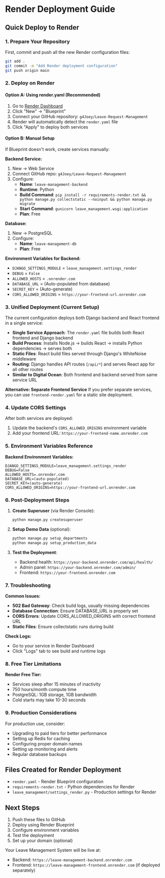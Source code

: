 # Render Deployment Guide

## Quick Deploy to Render

### 1. Prepare Your Repository
First, commit and push all the new Render configuration files:

```bash
git add .
git commit -m "Add Render deployment configuration"
git push origin main
```

### 2. Deploy on Render

#### Option A: Using render.yaml (Recommended)
1. Go to [Render Dashboard](https://dashboard.render.com/)
2. Click "New" → "Blueprint"
3. Connect your GitHub repository: `g4Joey/Leave-Request-Management`
4. Render will automatically detect the `render.yaml` file
5. Click "Apply" to deploy both services

#### Option B: Manual Setup
If Blueprint doesn't work, create services manually:

**Backend Service:**
1. New → Web Service
2. Connect GitHub repo: `g4Joey/Leave-Request-Management`
3. Configure:
   - **Name**: `leave-management-backend`
   - **Runtime**: Python
   - **Build Command**: `pip install -r requirements-render.txt && python manage.py collectstatic --noinput && python manage.py migrate`
   - **Start Command**: `gunicorn leave_management.wsgi:application`
   - **Plan**: Free

**Database:**
1. New → PostgreSQL
2. Configure:
   - **Name**: `leave-management-db`
   - **Plan**: Free

**Environment Variables for Backend:**
- `DJANGO_SETTINGS_MODULE` = `leave_management.settings_render`
- `DEBUG` = `False`
- `ALLOWED_HOSTS` = `.onrender.com`
- `DATABASE_URL` = (Auto-populated from database)
- `SECRET_KEY` = (Auto-generate)
- `CORS_ALLOWED_ORIGINS` = `https://your-frontend-url.onrender.com`

### 3. Unified Deployment (Current Setup)

The current configuration deploys both Django backend and React frontend in a single service:

- **Single Service Approach**: The `render.yaml` file builds both React frontend and Django backend
- **Build Process**: Installs Node.js → builds React → installs Python dependencies → serves both
- **Static Files**: React build files served through Django's WhiteNoise middleware
- **Routing**: Django handles API routes (`/api/*`) and serves React app for all other routes
- **Similar to Digital Ocean**: Both frontend and backend served from same service URL

**Alternative: Separate Frontend Service**
If you prefer separate services, you can use `frontend-render.yaml` for a static site deployment.

### 4. Update CORS Settings
After both services are deployed:
1. Update the backend's `CORS_ALLOWED_ORIGINS` environment variable
2. Add your frontend URL: `https://your-frontend-name.onrender.com`

### 5. Environment Variables Reference

**Backend Environment Variables:**
```
DJANGO_SETTINGS_MODULE=leave_management.settings_render
DEBUG=False
ALLOWED_HOSTS=.onrender.com
DATABASE_URL=(auto-populated)
SECRET_KEY=(auto-generate)
CORS_ALLOWED_ORIGINS=https://your-frontend-url.onrender.com
```

### 6. Post-Deployment Steps

1. **Create Superuser** (via Render Console):
   ```bash
   python manage.py createsuperuser
   ```

2. **Setup Demo Data** (optional):
   ```bash
   python manage.py setup_departments
   python manage.py setup_production_data
   ```

3. **Test the Deployment**:
   - Backend health: `https://your-backend.onrender.com/api/health/`
   - Admin panel: `https://your-backend.onrender.com/admin/`
   - Frontend: `https://your-frontend.onrender.com`

### 7. Troubleshooting

**Common Issues:**
- **502 Bad Gateway**: Check build logs, usually missing dependencies
- **Database Connection**: Ensure DATABASE_URL is properly set
- **CORS Errors**: Update CORS_ALLOWED_ORIGINS with correct frontend URL
- **Static Files**: Ensure collectstatic runs during build

**Check Logs:**
- Go to your service in Render Dashboard
- Click "Logs" tab to see build and runtime logs

### 8. Free Tier Limitations

**Render Free Tier:**
- Services sleep after 15 minutes of inactivity
- 750 hours/month compute time
- PostgreSQL: 1GB storage, 1GB bandwidth
- Cold starts may take 10-30 seconds

### 9. Production Considerations

For production use, consider:
- Upgrading to paid tiers for better performance
- Setting up Redis for caching
- Configuring proper domain names
- Setting up monitoring and alerts
- Regular database backups

## Files Created for Render Deployment

- `render.yaml` - Render Blueprint configuration
- `requirements-render.txt` - Python dependencies for Render
- `leave_management/settings_render.py` - Production settings for Render

## Next Steps

1. Push these files to GitHub
2. Deploy using Render Blueprint
3. Configure environment variables
4. Test the deployment
5. Set up your domain (optional)

Your Leave Management System will be live at:
- Backend: `https://leave-management-backend.onrender.com`
- Frontend: `https://leave-management-frontend.onrender.com` (if deployed separately)